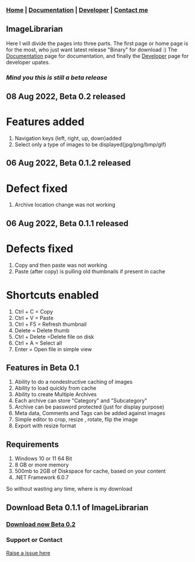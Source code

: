 ### [Home](index.html) | [Documentation](documentation.html)  | [Developer](developer.html) | [Contact me](contactme.html)


## ImageLibrarian

Here I will divide the pages into three parts. The first page or home page is for the most, who just want latest release "Binary" for download :) 
The [Documentation](documentation.md) page for documentation, and finally the [Developer](developer.md) page for developer upates. 

### _Mind you this is still a beta release_

## 08 Aug 2022, Beta 0.2 released
# Features added
1. Navigation keys (left, right, up, down)added
2. Select only a type of images to be displayed(jpg/png/bmp/gif)

## 06 Aug 2022, Beta 0.1.2 released
# Defect fixed
1. Archive location change was not working

## 06 Aug 2022, Beta 0.1.1 released

# Defects fixed
1. Copy and then paste was not working 
2. Paste (after copy) is pulling old thumbnails if present in cache

# Shortcuts enabled
1. Ctrl + C = Copy
2. Ctrl + V = Paste
3. Ctrl + F5 = Refresh thumbnail
4. Delete = Delete thumb
5. Ctrl + Delete =Delete file on disk
6. Ctrl + A = Select all 
7. Enter = Open file in simple view

## Features in Beta 0.1
1. Ability to do a nondestructive caching of images 
2. Ability to load quickly from cache
3. Ability to create Multiple Archives
4. Each archive can store "Category" and "Subcategory"
5. Archive can be password protected (just for display purpose)
6. Meta data, Comments and Tags can be added against images 
7. Simple editor to crop, resize , rotate, flip the image
8. Export with resize format 

## Requirements
1. Windows 10 or 11 64 Bit
2. 8 GB or more memory
3. 500mb to 2GB of Diskspace for cache, based on your content
4. .NET Framework 6.0.7



So without wasting any time, where is my download
## Download Beta 0.1.1 of ImageLibrarian

### [Download now Beta 0.2](https://github.com/vijaysridhara/ImageLibrarian/releases/tag/Beta_0.2)


### Support or Contact
[Raise a issue here](https://github.com/vijaysridhara/ImageLibrarian/issues)
